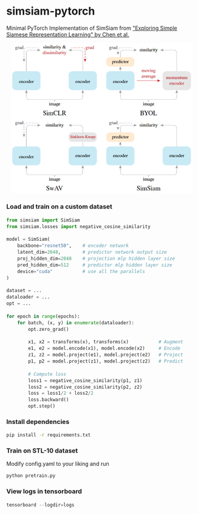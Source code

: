 # simsiam-pytorch
Minimal PyTorch Implementation of SimSiam from ["Exploring Simple Siamese Representation Learning" by Chen et al.](https://arxiv.org/abs/2011.10566)

<p align="center"><img src="assets/models.png" width="480"\></p>


### Load and train on a custom dataset

```python
from simsiam import SimSiam
from simsiam.losses import negative_cosine_similarity

model = SimSiam(
    backbone="resnet50",    # encoder network
    latent_dim=2048,        # predictor network output size
    proj_hidden_dim=2048    # projection mlp hidden layer size
    pred_hidden_dim=512     # predictor mlp hidden layer size
    device="cuda"           # use all the parallels
)

dataset = ...
dataloader = ...
opt = ...

for epoch in range(epochs):
    for batch, (x, y) in enumerate(dataloader):
        opt.zero_grad()

        x1, x2 = transforms(x), transforms(x)           # Augment
        e1, e2 = model.encode(x1), model.encode(x2)     # Encode
        z1, z2 = model.project(e1), model.project(e2)   # Project
        p1, p2 = model.project(z1), model.project(z2)   # Predict

        # Compute loss
        loss1 = negative_cosine_similarity(p1, z1)
        loss2 = negative_cosine_similarity(p2, z2)
        loss = loss1/2 + loss2/2
        loss.backward()
        opt.step()

```

### Install dependencies

```bash
pip install -r requirements.txt

```

### Train on STL-10 dataset

Modify config.yaml to your liking and run

```python
python pretrain.py

```

### View logs in tensorboard

```python
tensorboard --logdir=logs

```
